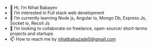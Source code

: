 - 👋 Hi, I’m Nihat Babayev
- 👀 I’m interested in Full stack web development
- 🌱 I’m currently learning Node js, Angular io, Mongo Db, Express Js, Socket io, Recoil Js
- 💞️ I’m looking to collaborate on freelance, open-source/ short-terms projects and startups
- 📫 How to reach me by nihatbabazade0@gmail.com

<!---
nbabayev/nbabayev is a ✨ special ✨ repository because its `README.md` (this file) appears on your GitHub profile.
You can click the Preview link to take a look at your changes.
--->
